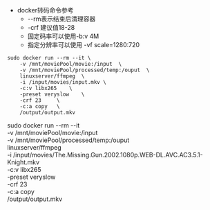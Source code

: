 * docker转码命令参考
  * --rm表示结束后清理容器
  * -crf 建议值18-28
  * 固定码率可以使用-b:v 4M
  * 指定分辨率可以使用 -vf scale=1280:720
``` 
sudo docker run --rm --it \
    -v /mnt/moviePool/movie:/input  \
    -v /mnt/moviePool/processed/temp:/ouput  \
    linuxserver/ffmpeg  \
    -i /input/movies/input.mkv \
    -c:v libx265    \
    -preset veryslow    \
    -crf 23     \
    -c:a copy   \
    /output/output.mkv 
```

sudo docker run --rm --it \
    -v /mnt/moviePool/movie:/input  \
    -v /mnt/moviePool/processed/temp:/ouput  \
    linuxserver/ffmpeg  \
    -i /input/movies/The.Missing.Gun.2002.1080p.WEB-DL.AVC.AC3.5.1-Knight.mkv \
    -c:v libx265    \
    -preset veryslow    \
    -crf 23     \
    -c:a copy   \
    /output/output.mkv 